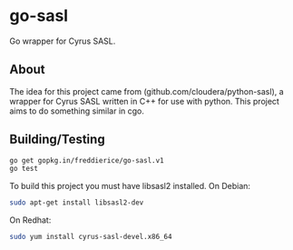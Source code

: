 # go-sasl
Go wrapper for Cyrus SASL. 

## About
The idea for this project came from (github.com/cloudera/python-sasl), a wrapper for Cyrus SASL written in C++ for use with python. This project aims to do something similar in cgo. 


## Building/Testing
```bash
go get gopkg.in/freddierice/go-sasl.v1
go test
```
To build this project you must have libsasl2 installed.
On Debian: 
```bash
sudo apt-get install libsasl2-dev
```

On Redhat:
```bash
sudo yum install cyrus-sasl-devel.x86_64
```
